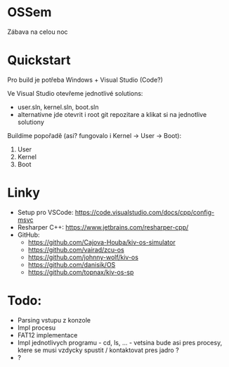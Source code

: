 # OSSem
Zábava na celou noc

# Quickstart
Pro build je potřeba Windows + Visual Studio (Code?)

Ve Visual Studio otevřeme jednotlivé solutions:
 - user.sln, kernel.sln, boot.sln
 - alternativne jde otevrit i root git repozitare a klikat si na jednotlive solutiony

Buildíme popořadě (asi? fungovalo i Kernel -> User -> Boot):

 1. User
 2. Kernel
 3. Boot

# Linky
- Setup pro VSCode: https://code.visualstudio.com/docs/cpp/config-msvc
- Resharper C++: https://www.jetbrains.com/resharper-cpp/
- GitHub:
	- https://github.com/Cajova-Houba/kiv-os-simulator
	- https://github.com/vairad/zcu-os
	- https://github.com/johnny-wolf/kiv-os
	- https://github.com/danisik/OS
	- https://github.com/topnax/kiv-os-sp

# Todo:
- Parsing vstupu z konzole
- Impl procesu
- FAT12 implementace
- Impl jednotlivych programu - cd, ls, ... - vetsina bude asi pres procesy, ktere se musi vzdycky spustit / kontaktovat pres jadro ?
- ?
